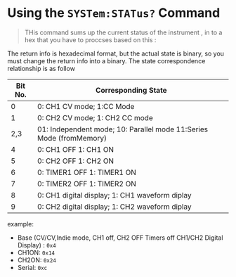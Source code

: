 # Using the `SYSTem:STATus?` Command
> THis command sums up the current status of the instrument , in to a hex that you have to proccses based on this : 


The return info is hexadecimal format, but the actual
state is binary, so you must change the return info into a
binary. The state correspondence relationship is as
follow

| Bit No. | Corresponding State |
|---|---|
| 0 | 0: CH1 CV mode; 1:CC Mode |
| 1 | 0: CH2 CV mode; 1: CH2 CC mode |  
|2,3  |  01: Independent mode; 10: Parallel mode 11:Series Mode (fromMemory)|
|4|0: CH1 OFF 1: CH1 ON|
|5|0: CH2 OFF 1: CH2 ON|
|6|0: TIMER1 OFF 1: TIMER1 ON|
|7|0: TIMER2 OFF 1: TIMER2 ON|
|8|0: CH1 digital display; 1: CH1 waveform diplay|
|9|0: CH2 digital display; 1: CH2 waveform diplay|

example: 
* Base (CV/CV,Indie mode, CH1 off, CH2 OFF Timers off CH1/CH2 Digital Display) : `0x4`
* CH1ON: `0x14`
* CH2ON: `0x24`
* Serial: `0xc`
